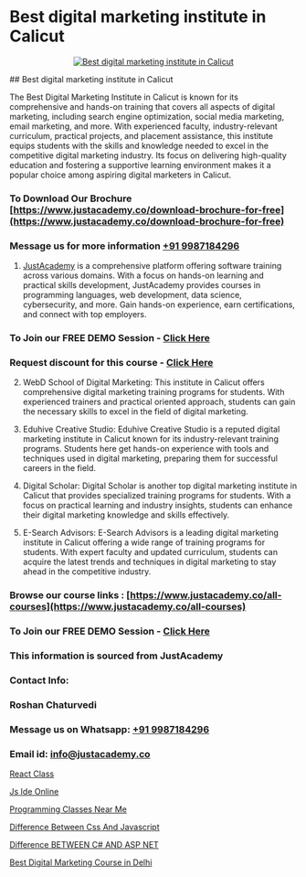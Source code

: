 # Best digital marketing institute in Calicut

<p align="center">
  <a href="https://justacademy.co/course-detail/digital-marketing">
    <img src="https://justacademy.co/storage2/course_image/1676636720_course_image.webp" alt="Best digital marketing institute in Calicut">
  </a>
</p>
## Best digital marketing institute in Calicut

The Best Digital Marketing Institute in Calicut is known for its comprehensive and hands-on training that covers all aspects of digital marketing, including search engine optimization, social media marketing, email marketing, and more. With experienced faculty, industry-relevant curriculum, practical projects, and placement assistance, this institute equips students with the skills and knowledge needed to excel in the competitive digital marketing industry. Its focus on delivering high-quality education and fostering a supportive learning environment makes it a popular choice among aspiring digital marketers in Calicut.
### To Download Our Brochure [https://www.justacademy.co/download-brochure-for-free](https://www.justacademy.co/download-brochure-for-free)
### Message us for more information [+91 9987184296](https://api.whatsapp.com/send?phone=919987184296)

1) [JustAcademy](https://justacademy.co) is a comprehensive platform offering software training across various domains. With a focus on hands-on learning and practical skills development, JustAcademy provides courses in programming languages, web development, data science, cybersecurity, and more. Gain hands-on experience, earn certifications, and connect with top employers.

### To Join our FREE DEMO Session - [Click Here](https://www.justacademy.co/register-for-course-demo/)
### Request discount for this course - [Click Here](https://justacademy.co/contact-us/)

2) WebD School of Digital Marketing: This institute in Calicut offers comprehensive digital marketing training programs for students. With experienced trainers and practical oriented approach, students can gain the necessary skills to excel in the field of digital marketing.

3) Eduhive Creative Studio: Eduhive Creative Studio is a reputed digital marketing institute in Calicut known for its industry-relevant training programs. Students here get hands-on experience with tools and techniques used in digital marketing, preparing them for successful careers in the field.

4) Digital Scholar: Digital Scholar is another top digital marketing institute in Calicut that provides specialized training programs for students. With a focus on practical learning and industry insights, students can enhance their digital marketing knowledge and skills effectively.

5) E-Search Advisors: E-Search Advisors is a leading digital marketing institute in Calicut offering a wide range of training programs for students. With expert faculty and updated curriculum, students can acquire the latest trends and techniques in digital marketing to stay ahead in the competitive industry.

### Browse our course links : [https://www.justacademy.co/all-courses](https://www.justacademy.co/all-courses) 
### To Join our FREE DEMO Session - [Click Here](https://www.justacademy.co/register-for-course-demo)


### This information is sourced from JustAcademy
### Contact Info:
### Roshan Chaturvedi
### Message us on Whatsapp: [+91 9987184296](https://api.whatsapp.com/send?phone=919987184296)
### Email id: [info@justacademy.co](mailto:info@justacademy.co)
                
[React Class](https://www.linkedin.com/pulse/react-class-justacademy-chicago-gqwnf?trackingId=6czKjHdVwkKK1B60ON2sGQ%3D%3D&lipi=urn%3Ali%3Apage%3Ad_flagship3_company_admin%3BXfdKLa%2BZRG%2B541nAJnPQxg%3D%3D)

[Js Ide Online](https://www.linkedin.com/pulse/js-ide-online-justacademy-jaipur-7dtjc?trackingId=sy8pEAyL8FsgKdRKnVFMoQ%3D%3D&lipi=urn%3Ali%3Apage%3Ad_flagship3_company_admin%3BAVJRhwTBSMSM%2FVRCHlBI2Q%3D%3D)

[Programming Classes Near Me](https://medium.com/@kumarishimmi99/programming-classes-near-me-9927f797f485)

[Difference Between Css And Javascript](https://medium.com/@surajvaishnav5015/difference-between-css-and-javascript-38ad39d8e2ea)

[Difference BETWEEN C# AND ASP NET](https://justacademyin.github.io/justacademy/difference-between-c#-and-asp-net)

[Best Digital Marketing Course in Delhi](https://justacademyin.github.io/justacademy/best-digital-marketing-course-in-delhi)

